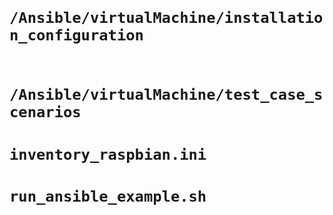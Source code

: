 # ``` /Ansible/virtualMachine/installation_configuration```

# ``` /Ansible/virtualMachine/test_case_scenarios```

# ```inventory_raspbian.ini```

# ```run_ansible_example.sh```